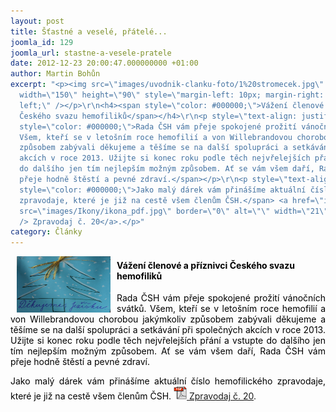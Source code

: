 ```yaml
---
layout: post
title: Šťastné a veselé, přátelé...
joomla_id: 129
joomla_url: stastne-a-vesele-pratele
date: 2012-12-23 20:00:47.000000000 +01:00
author: Martin Bohůn
excerpt: "<p><img src=\"images/uvodnik-clanku-foto/1%20stromecek.jpg\" border=\"0\"
  width=\"150\" height=\"90\" style=\"margin-left: 10px; margin-right: 10px; float:
  left;\" /></p>\r\n<h4><span style=\"color: #000000;\">Vážení členové a příznivci
  Českého svazu hemofiliků</span></h4>\r\n<p style=\"text-align: justify;\"><span
  style=\"color: #000000;\">Rada ČSH vám přeje spokojené prožití vánočních svátků.
  Všem, kteří se v letošním roce hemofilií a von Willebrandovou chorobou jakýmkoliv
  způsobem zabývali děkujeme a těšíme se na další spolupráci a setkávání při společných
  akcích v roce 2013. Užijte si konec roku podle těch nejvřelejších přání a vstupte
  do dalšího jen tím nejlepším možným způsobem. Ať se vám všem daří, Rada ČSH vám
  přeje hodně štěstí a pevné zdraví.</span></p>\r\n<p style=\"text-align: justify;\"><span
  style=\"color: #000000;\">Jako malý dárek vám přinášíme aktuální číslo hemofilického
  zpravodaje, které je již na cestě všem členům ČSH.</span> <a href=\"images/dokumenty-pdf-doc/zpravodaj_20.pdf\"><img
  src=\"images/Ikony/ikona_pdf.jpg\" border=\"0\" alt=\"\" width=\"21\" height=\"21\"
  /> Zpravodaj č. 20</a>.</p>"
category: Články
---
```

<p><img src="images/uvodnik-clanku-foto/1%20stromecek.jpg" border="0" width="150" height="90" style="margin-left: 10px; margin-right: 10px; float: left;" /></p>

<h4><span style="color: #000000;">Vážení členové a příznivci Českého svazu hemofiliků</span></h4>

<p style="text-align: justify;"><span style="color: #000000;">Rada ČSH vám přeje spokojené prožití vánočních svátků. Všem, kteří se v letošním roce hemofilií a von Willebrandovou chorobou jakýmkoliv způsobem zabývali děkujeme a těšíme se na další spolupráci a setkávání při společných akcích v roce 2013. Užijte si konec roku podle těch nejvřelejších přání a vstupte do dalšího jen tím nejlepším možným způsobem. Ať se vám všem daří, Rada ČSH vám přeje hodně štěstí a pevné zdraví.</span></p>

<p style="text-align: justify;"><span style="color: #000000;">Jako malý dárek vám přinášíme aktuální číslo hemofilického zpravodaje, které je již na cestě všem členům ČSH.</span> <a href="images/dokumenty-pdf-doc/zpravodaj_20.pdf"><img src="images/Ikony/ikona_pdf.jpg" border="0" alt="" width="21" height="21" /> Zpravodaj č. 20</a>.</p>
